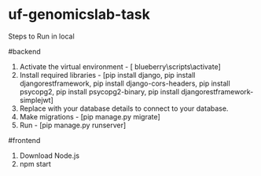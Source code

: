 # uf-genomicslab-task

Steps to Run in local

#backend

1) Activate the virtual environment -
   [ blueberry\scripts\activate]
2) Install required libraries -
   [pip install django, pip install djangorestframework, pip install django-cors-headers, pip install psycopg2, pip install        psycopg2-binary, pip install djangorestframework-simplejwt]
3) Replace with your database details to connect to your database.
4) Make migrations - 
   [pip manage.py migrate]
5) Run - [pip manage.py runserver]
   
#frontend

1) Download Node.js
2) npm start
